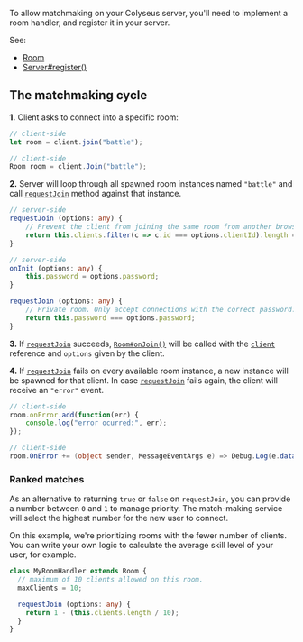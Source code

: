To allow matchmaking on your Colyseus server, you'll need to implement a room handler, and register it in your server.

See:

- [Room](api-room)
- [Server#register()](api-server/#register-name-string-handler-room-options-any)

## The matchmaking cycle

**1.** Client asks to connect into a specific room:

```typescript fct_label="JavaScript"
// client-side
let room = client.join("battle");
```

```csharp fct_label="C#"
// client-side
Room room = client.Join("battle");
```

**2.** Server will loop through all spawned room instances named `"battle"` and call [`requestJoin`][requestJoin] method against that instance.

```typescript fct_label="Example 1"
// server-side
requestJoin (options: any) {
    // Prevent the client from joining the same room from another browser tab
    return this.clients.filter(c => c.id === options.clientId).length === 0;
}
```

```typescript fct_label="Example 2"
// server-side
onInit (options: any) {
    this.password = options.password;
}

requestJoin (options: any) {
    // Private room. Only accept connections with the correct password.
    return this.password === options.password;
}
```

**3.** If [`requestJoin`][requestJoin] succeeds, [`Room#onJoin()`](api-room/#onjoin-client) will be called with the [`client`](api-client) reference and `options` given by the client.

**4.** If [`requestJoin`][requestJoin] fails on every available room instance, a new instance will be spawned for that client. In case [`requestJoin`][requestJoin] fails again, the client will receive an `"error"` event.

```typescript fct_label="JavaScript"
// client-side
room.onError.add(function(err) {
    console.log("error ocurred:", err);
});
```

```csharp fct_label="C#"
// client-side
room.OnError += (object sender, MessageEventArgs e) => Debug.Log(e.data);
```

### Ranked matches

As an alternative to returning `true` or `false` on `requestJoin`, you can provide a number between `0` and `1` to manage priority. The match-making service will select the highest number for the new user to connect.

On this example, we're prioritizing rooms with the fewer number of clients. You can write your own logic to calculate the average skill level of your user, for example.

```typescript
class MyRoomHandler extends Room {
  // maximum of 10 clients allowed on this room.
  maxClients = 10;

  requestJoin (options: any) {
    return 1 - (this.clients.length / 10);
  }
}
```

[requestJoin]: api-room/#requestjoin-options-isnew
